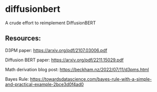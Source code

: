 # diffusionbert


A crude effort to reimplement DiffusionBERT


## Resources:


D3PM paper: https://arxiv.org/pdf/2107.03006.pdf

Diffusion BERT paper: https://arxiv.org/pdf/2211.15029.pdf

Math derivation blog post: https://beckham.nz/2022/07/11/d3pms.html

Bayes Rule: https://towardsdatascience.com/bayes-rule-with-a-simple-and-practical-example-2bce3d0f4ad0
